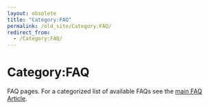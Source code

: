 ```yaml
---
layout: obsolete
title: "Category:FAQ"
permalink: /old_site/Category:FAQ/
redirect_from:
  - /Category:FAQ/
---
```


Category:FAQ
============

FAQ pages. For a categorized list of available FAQs see the [main FAQ Article]({{site.github.url}}/old_site/FAQ "FAQ").

